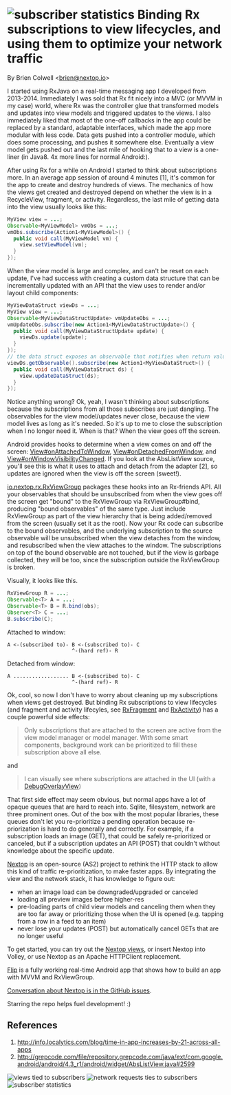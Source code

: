 # ![subscriber statistics](02.13.15.assets/Android_Robot_32.png) Binding Rx subscriptions to view lifecycles, and using them to optimize your network traffic


By Brien Colwell <<brien@nextop.io>>



I started using RxJava on a real-time messaging app I developed from 2013-2014. Immediately I was sold that
 Rx fit nicely into a MVC (or MVVM in my case) world, where Rx was the controller glue that transformed models and
 updates into
  view models and triggered updates to the views. I also immediately liked that most of the one-off callbacks
  in the app could be replaced by a standard, adaptable interfaces, which made the app more modular
  with less code.
  Data gets pushed into a controller module, which does some processing, and pushes it somewhere else.
  Eventually a view model gets pushed out and the last mile of hooking that to a view is a one-liner
  (in Java8. 4x more lines for normal Android:).

After using Rx for a while on Android I started to think about subscriptions more. In an average app session of around 4 minutes [1],
  it's common for the app to create and destroy hundreds of views. The mechanics of how the views
  get created and destroyed depend on whether the view is in a RecycleView, fragment, or activity.
  Regardless, the last mile of getting data into the view usually looks like this:

```java
MyView view = ...;
Observable<MyViewModel> vmObs = ...;
vmObs.subscribe(Action1<MyViewModel>() {
  public void call(MyViewModel vm) {
    view.setViewModel(vm);
  }
});
```

When the view model is large and complex, and can't be reset on each update, I've had success with creating
a custom data structure that can be incrementally updated with an API that the view uses to render and/or
layout child components:

```java
MyViewDataStruct viewDs = ...;
MyView view = ...;
Observable<MyViewDataStructUpdate> vmUpdateObs = ...;
vmUpdateObs.subscribe(new Action1<MyViewDataStructUpdate>() {
  public void call(MyViewDataStructUpdate update) {
    viewDs.update(update);
  }
});
// the data struct exposes an observable that notifies when return values from the API might have changed
viewDs.getObservable().subscribe(new Action1<MyViewDataStruct>() {
  public void call(MyViewDataStruct ds) {
    view.updateDataStruct(ds);
  }
});
```

Notice anything wrong? Ok, yeah, I wasn't thinking about subscriptions because the subscriptions from all those
subscribes are just dangling. The observables for the view model/updates never close, because the view model
lives as long as it's needed. So it's up to me to close the subscription when I no longer need it. When is that?
When the view goes off the screen.

Android provides hooks to determine when a view comes on and off the screen: [View#onAttachedToWindow](http://developer.android.com/reference/android/view/View.html#onAttachedToWindow%28%29),
[View#onDetachedFromWindow](http://developer.android.com/reference/android/view/View.html#onDetachedFromWindow%28%29),
and [View#onWindowVisibilityChanged](http://developer.android.com/reference/android/view/View.html#onWindowVisibilityChanged%28int%29). If you look at the AbsListView source, you'll see this is what it uses to attach and
detach from the adapter [2], so updates are ignored when the view is off the screen (sweet!).

[io.nextop.rx.RxViewGroup](https://github.com/nextopio/nextop-client/blob/6b7729586293bc80a02af922f7125b42082546a2/android/src/main/java/io/nextop/rx/RxViewGroup.java) packages these hooks into an Rx-friends API. All your observables that
 should be unsubscribed from when the view goes off the screen get "bound" to the RxViewGroup via RxViewGroup#bind,
 producing "bound observables" of the same type. Just include RxViewGroup as part of the view
 hierarchy that is being added/removed from the screen (usually set it as the root).
  Now your Rx code can subscribe to the bound observables, and the underlying subscription
   to the source observable will be unsubscribed when the view detaches from the window, and resubscribed
   when the view attaches to the window. The subscriptions on top of the bound observable are not touched,
    but if the view is garbage collected, they will be too, since the subscription outside the
    RxViewGroup is broken.

Visually, it looks like this.

```java
RxViewGroup R = ...;
Observable<T> A = ...;
Observable<T> B = R.bind(obs);
Observer<T> C = ...;
B.subscribe(C);
```

Attached to window:

```
A <-(subscribed to)- B <-(subscribed to)- C
                     ^-(hard ref)- R
```

Detached from window:

```
A .................. B <-(subscribed to)- C
                     ^-(hard ref)- R
```

Ok, cool, so now I don't have to worry about cleaning up my subscriptions when views get destroyed.
But binding Rx subscriptions to view lifecycles (and fragment and activity lifecyles, see [RxFragment]() and [RxActivity]())
has a couple powerful side effects:


> Only subscriptions that are attached to the screen are active from the view model manager or model manager.
>  With some smart components, background work can be prioritized to fill these subscription above all else.


and


> I can visually see where subscriptions are attached in the UI (with a [DebugOverlayView]())


That first side effect may seem obvious, but normal apps have a lot of opaque queues that are hard to reach into.
Sqlite, filesystem, network are three prominent ones.
Out of the box with the most popular libraries, these queues don't let you re-prioritize a pending operation because
re-priorization is hard to do generally and correctly. For example, if a subscription
 loads an image (GET), that could be safely re-prioritized or canceled, but if a subscription
 updates an API (POST) that couldn't without knowledge about the specific update.

[Nextop](https://github.com/nextopio/nextop-client) is an open-source (AS2) project to rethink the HTTP stack to allow this kind of traffic re-prioritization,
to make faster apps.
By integrating the view and the network stack, it has knowledge to figure out:

- when an image load can be downgraded/upgraded or canceled
- loading all preview images before higher-res
- pre-loading parts of child view models and canceling them when they are too far away or prioritizing those when the UI is opened
  (e.g. tapping from a row in a feed to an item)
- never lose your updates (POST) but automatically cancel GETs that are no longer useful

To get started, you can try out the [Nextop views](https://github.com/nextopio/nextop-client/tree/master/android/src/main/java/io/nextop/view),
 or insert Nextop into Volley, or use Nextop as an Apache HTTPClient replacement.

[Flip](https://github.com/nextopio/nextop-client/tree/master/android-demo-flip) is a fully working real-time Android app that shows how to build an app with MVVM and RxViewGroup.

[Conversation about Nextop is in the GitHub issues](https://github.com/nextopio/nextop-client/issues).

Starring the repo helps fuel development! :)


## References

1. http://info.localytics.com/blog/time-in-app-increases-by-21-across-all-apps
2. http://grepcode.com/file/repository.grepcode.com/java/ext/com.google.android/android/4.3_r1/android/widget/AbsListView.java#2599


![views tied to subscribers](02.13.15.assets/device-2015-02-14-025805-320.png)
![network requests ties to subscribers](02.13.15.assets/device-2015-02-14-025849-320.png)
![subscriber statistics](02.13.15.assets/device-2015-02-14-025958-320.png)


